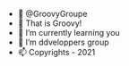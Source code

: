 - 👋 @GroovyGroupe
- 👀 That is Groovy!
- 🌱 I’m currently learning you
- 💞️ I’m ddveloppers group
- 📫 Copyrights - 2021
